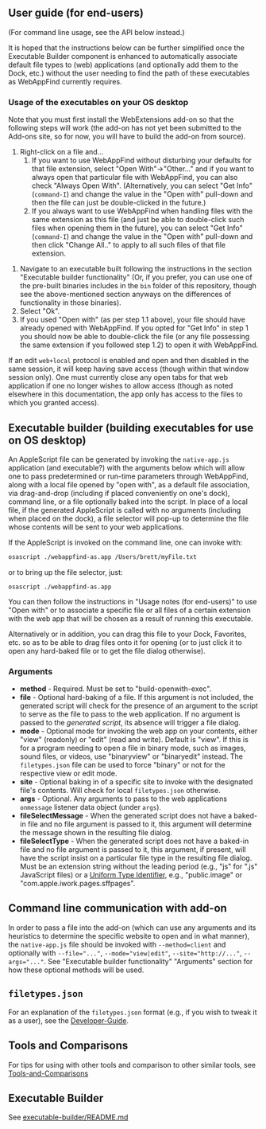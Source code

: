 ## User guide (for end-users)

(For command line usage, see the API below instead.)

It is hoped that the instructions below can be further simplified
once the Executable Builder component is enhanced to automatically
associate default file types to (web) applications (and optionally
add them to the Dock, etc.) without the user needing to find the
path of these executables as WebAppFind currently requires.

### Usage of the executables on your OS desktop

Note that you must first install the WebExtensions add-on so that
the following steps will work (the add-on has not yet been submitted
to the Add-ons site, so for now, you will have to build the add-on
from source).

1. Right-click on a file and...
    1. If you want to use WebAppFind without disturbing your defaults
        for that file extension, select "Open With"->"Other..." and
        if you want to always open that particular file with WebAppFind,
        you can also check "Always Open With". (Alternatively, you can
        select "Get Info" (`command-I`) and change the value in the
        "Open with" pull-down and then the file can just be double-clicked
        in the future.)
        <!--
        Note: on Windows, when available again, the following instructions can be used:

        select "Open with"->"Choose default program..." if present (or if
        not present, open the file and choose "Select a program
        from a list of installed programs") and then make sure "Always use
        the selected program to open this kind of file" is not checked.
        -->
    1. If you always want to use WebAppFind when handling files with the same
        extension as this file (and just be able to double-click such files
        when opening them in the future), you can select "Get Info"
        (`command-I`) and change the value in the "Open with" pull-down and
        then click "Change All.." to apply to all such files of that file
        extension.
        <!--
        TODO: on Windows, when available again, the following instructions can be used:

        click "Properties", then click "Change..." next to
        "Opens with:" in the General tab of the dialog.
        -->
<!--
TODO: on Windows, when available again, the following instructions can be used:
1. Click "Browse".
-->
1. Navigate to an executable built following the instructions in the section
    "Executable builder functionality" (Or, if
    you prefer, you can use one of the pre-built binaries includes in the `bin`
    folder of this repository, though see the above-mentioned section anyways
    on the differences of functionality in those binaries).
1. Select "Ok".
1. If you used "Open with" (as per step 1.1 above), your file should have
    already opened with WebAppFind. If you opted for "Get Info" in step 1
    <!-- TODO: On Windows, once implemented "Properties" -->
    you should now be able to double-click the file (or any file possessing
    the same extension if you followed step 1.2) to open it with WebAppFind.

If an edit `web+local` protocol is enabled and open and then disabled in
the same session, it will keep having save access (though within that
window session only). One must currently close any open tabs for that
web application if one no longer wishes to allow access (though as noted
elsewhere in this documentation, the app only has access to the files to
which you granted access).

## Executable builder (building executables for use on OS desktop)

An AppleScript file can be generated by invoking the `native-app.js`
application (and executable?) with the arguments below which will allow
one to pass predetermined or run-time parameters through WebAppFind, along
with a local file opened by "open with", as a default file association, via
drag-and-drop (including if placed conveniently on one's dock), command
line, or a file optionally baked into the script. In place of a local file,
if the generated AppleScript is called with no arguments (including when
placed on the dock), a file selector will pop-up to determine the file
whose contents will be sent to your web applications.

If the AppleScript is invoked on the command line, one can invoke with:

<!--
```bash
open ./webappfind-as.app --args /Users/brett/myFile.txt
```
-->
```bash
osascript ./webappfind-as.app /Users/brett/myFile.txt
```

or to bring up the file selector, just:
<!--
```bash
open ./webappfind-as.app
```
-->
```basePath
osascript ./webappfind-as.app
```

You can then follow the instructions in "Usage notes (for end-users)"
to use "Open with" or to associate a specific file or all files of a
certain extension with the web app that will be chosen as a result of
running this executable.

Alternatively or in addition, you can drag this file to your Dock,
Favorites, etc. so as to be able to drag files onto it for opening
(or to just click it to open any hard-baked file or to get the file
dialog otherwise).

### Arguments

- **method** - Required. Must be set to "build-openwith-exec".
- **file** - Optional hard-baking of a file. If this argument is not included,
    the generated script will check for the presence of an argument to the
    script to serve as the file to pass to the web application. If no argument
    is passed to the *generated script*, its absence will trigger a file
    dialog.
- **mode** - Optional mode for invoking the web app on your contents, either
    "view" (readonly) or "edit" (read and write). Default is "view".
    If this is for a program needing to open a file in binary mode, such as
    images, sound files, or videos, use "binaryview" or "binaryedit" instead.
    The `filetypes.json` file can be used to force "binary" or not for
    the respective view or edit mode.
- **site** - Optional baking in of a specific site to invoke with the
    designated file's contents. Will check for local `filetypes.json`
    otherwise.
- **args** - Optional. Any arguments to pass to the web applications
    `onmessage` listener data object (under `args`).
- **fileSelectMessage** - When the generated script does not have a baked-in
    file and no file argument is passed to it, this argument will determine
    the message shown in the resulting file dialog.
- **fileSelectType** - When the generated script does not have a baked-in file
    and no file argument is passed to it, this argument, if present, will have
    the script insist on a particular file type in the resulting file dialog.
    Must be an extension string without the leading period (e.g., "js" for
    ".js" JavaScript files) or a
    [Uniform Type Identifier](https://en.wikipedia.org/wiki/Uniform_Type_Identifier),
    e.g., "public.image" or "com.apple.iwork.pages.sffpages".

## Command line communication with add-on

In order to pass a file into the add-on (which can use any arguments and its
heuristics to determine the specific website to open and in what manner),
the `native-app.js` file should be invoked with `--method=client` and
optionally with
`--file="..."`, `--mode="view|edit"`, `--site="http://..."`, `--args="..."`.
See "Executable builder functionality" "Arguments" section for how these
optional methods will be used.

## `filetypes.json`

For an explanation of the `filetypes.json` format (e.g., if you wish to tweak
it as a user), see the [Developer-Guide](./Developer-Guide.md).

## Tools and Comparisons

For tips for using with other tools and comparison to other similar tools,
see [Tools-and-Comparisons](./Tools-and-Comparisons.md)

## Executable Builder

See [executable-builder/README.md](../executable-builder/README.md)
